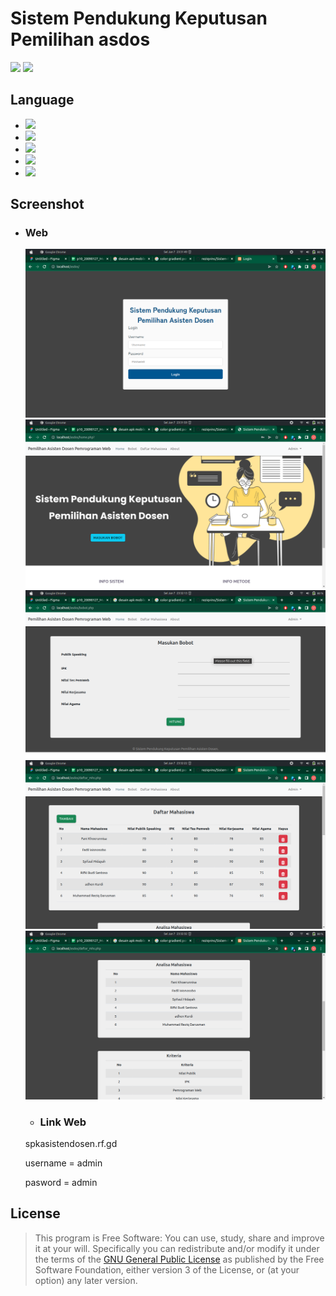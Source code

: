 # Sistem Pendukung Keputusan Pemilihan asdos

[![](https://img.shields.io/badge/docs-latest-brightgreen.svg?style=flat&maxAge=86400)](https://www.instagram.com/reziq_vins/)
[![](https://img.shields.io/badge/Find%20Me-%40ReziqVins-009688.svg?style=social)](https://www.instagram.com/reziq_vins/)

## Language

- [![](https://img.shields.io/badge/html-5-FF5722.svg)](https://www.w3schools.com/html/default.asp) 
- [![](https://img.shields.io/badge/css-3-03A9F4.svg)](https://www.w3schools.com/cssref/)
- [![](https://img.shields.io/badge/javascript-1.8-FFCA28.svg)](https://www.w3schools.com/js/default.asp)
- [![](https://img.shields.io/badge/php-7.1.8-673AB7.svg)](https://www.php.net/) 
- [![](https://img.shields.io/badge/mysql-5.0.12-yellow.svg)](https://www.mysql.com/) 

## Screenshot

- ### Web
    
    ![](https://github.com/reziqvins/Sistem-Pendukung-Keputusan-Pemilihan-Asisten-Dosen-Metode-Topsis/blob/main/ss/1.png)
    ![](https://github.com/reziqvins/Sistem-Pendukung-Keputusan-Pemilihan-Asisten-Dosen-Metode-Topsis/blob/main/ss/2.png)
    ![](https://github.com/reziqvins/Sistem-Pendukung-Keputusan-Pemilihan-Asisten-Dosen-Metode-Topsis/blob/main/ss/3.png)
    ![](https://github.com/reziqvins/Sistem-Pendukung-Keputusan-Pemilihan-Asisten-Dosen-Metode-Topsis/blob/main/ss/4.png)
    ![](https://github.com/reziqvins/Sistem-Pendukung-Keputusan-Pemilihan-Asisten-Dosen-Metode-Topsis/blob/main/ss/5.png)
    
   - ### Link Web
    spkasistendosen.rf.gd
    
    
    username    = admin
    
    
    pasword     = admin
    
## License
> This program is Free Software: 
You can use, study, share and improve it at your will. Specifically you can redistribute and/or modify it under the terms of the [GNU General Public License](https://www.gnu.org/licenses/gpl.html) 
as published by the Free Software Foundation, either version 3 of the License, or (at your option) any later version.
